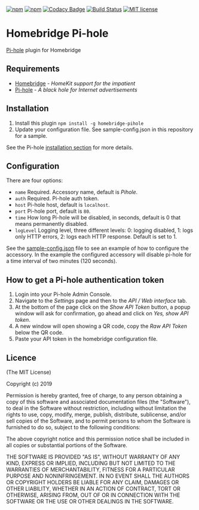 [![npm](https://img.shields.io/npm/v/homebridge-pihole.svg)](https://www.npmjs.com/package/homebridge-pihole)
[![npm](https://img.shields.io/npm/dt/homebridge-pihole.svg)](https://www.npmjs.com/package/homebridge-pihole)
[![Codacy Badge](https://api.codacy.com/project/badge/Grade/8bf5a87dc8a84df6a15deb699d43ee2b)](https://www.codacy.com/manual/arendruni/homebridge-pihole?utm_source=github.com&amp;utm_medium=referral&amp;utm_content=arendruni/homebridge-pihole&amp;utm_campaign=Badge_Grade)
[![Build Status](https://travis-ci.org/arendruni/homebridge-pihole.svg?branch=master)](https://travis-ci.org/arendruni/homebridge-pihole)
[![MIT license](https://img.shields.io/badge/license-MIT-blue.svg)](LICENSE)

# Homebridge Pi-hole

[Pi-hole](https://github.com/pi-hole/pi-hole) plugin for Homebridge

## Requirements

-   [Homebridge](https://github.com/nfarina/homebridge) - *HomeKit support for the impatient*
-   [Pi-hole](https://github.com/pi-hole/pi-hole) - *A black hole for Internet advertisements*

## Installation

1.  Install this plugin `npm install -g homebridge-pihole`
2.  Update your configuration file. See sample-config.json in this repository for a sample.

See the Pi-hole [installation section](https://github.com/pi-hole/pi-hole#one-step-automated-install) for more details.

## Configuration

There are four options:

-   `name` Required. Accessory name, default is *Pihole*.
-   `auth` Required. Pi-hole auth token.
-   `host` Pi-hole host, default is `localhost`.
-   `port` Pi-hole port, default is `80`.
-   `time` How long Pi-hole will be disabled, in seconds, default is 0 that means permanently disabled.
-   `logLevel` Logging level, three different levels: 0: logging disabled, 1: logs only HTTP errors, 2: logs each HTTP response. Default is set to 1.

See the [sample-config.json](sample-config.json) file to see an example of how to configure the accessory. In the example the configured accessory will disable pi-hole for a time interval of two minutes (120 seconds).

## How to get a Pi-hole authentication token

1.  Login into your Pi-hole Admin Console.
2.  Navigate to the *Settings* page and then to the *API / Web interface* tab.
3.  At the bottom of the page click on the *Show API Token* button, a popup window will ask for confirmation, go ahead and click on *Yes, show API token*.
4.  A new window will open showing a QR code, copy the *Raw API Token* below the QR code.
5.  Paste your API token in the homebridge configuration file.

## Licence

(The MIT License)

Copyright (c) 2019

Permission is hereby granted, free of charge, to any person obtaining a copy
of this software and associated documentation files (the "Software"), to deal
in the Software without restriction, including without limitation the rights
to use, copy, modify, merge, publish, distribute, sublicense, and/or sell
copies of the Software, and to permit persons to whom the Software is
furnished to do so, subject to the following conditions:

The above copyright notice and this permission notice shall be included in all
copies or substantial portions of the Software.

THE SOFTWARE IS PROVIDED "AS IS", WITHOUT WARRANTY OF ANY KIND, EXPRESS OR
IMPLIED, INCLUDING BUT NOT LIMITED TO THE WARRANTIES OF MERCHANTABILITY,
FITNESS FOR A PARTICULAR PURPOSE AND NONINFRINGEMENT. IN NO EVENT SHALL THE
AUTHORS OR COPYRIGHT HOLDERS BE LIABLE FOR ANY CLAIM, DAMAGES OR OTHER
LIABILITY, WHETHER IN AN ACTION OF CONTRACT, TORT OR OTHERWISE, ARISING FROM,
OUT OF OR IN CONNECTION WITH THE SOFTWARE OR THE USE OR OTHER DEALINGS IN THE
SOFTWARE.
